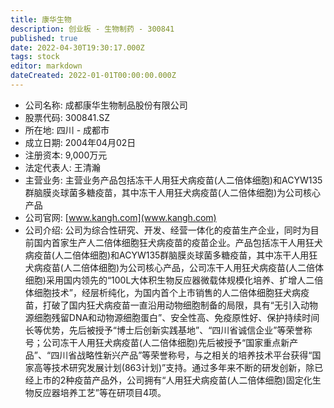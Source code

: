 ```yaml
---
title: 康华生物
description: 创业板 - 生物制药 - 300841
published: true
date: 2022-04-30T19:30:17.000Z
tags: stock
editor: markdown
dateCreated: 2022-01-01T00:00:00.000Z
---
```


- 公司名称: 成都康华生物制品股份有限公司
- 股票代码: 300841.SZ
- 所在地: 四川 - 成都市
- 成立日期: 2004年04月02日
- 注册资本: 9,000万元
- 法定代表人: 王清瀚
- 主营业务: 主营业务产品包括冻干人用狂犬病疫苗(人二倍体细胞)和ACYW135群脑膜炎球菌多糖疫苗，其中冻干人用狂犬病疫苗(人二倍体细胞)为公司核心产品
- 公司官网: [www.kangh.com](www.kangh.com)
- 公司介绍: 公司为综合性研究、开发、经营一体化的疫苗生产企业，同时为目前国内首家生产人二倍体细胞狂犬病疫苗的疫苗企业。产品包括冻干人用狂犬病疫苗(人二倍体细胞)和ACYW135群脑膜炎球菌多糖疫苗，其中冻干人用狂犬病疫苗(人二倍体细胞)为公司核心产品，公司冻干人用狂犬病疫苗(人二倍体细胞)采用国内领先的“100L大体积生物反应器微载体规模化培养、扩增人二倍体细胞技术”，经层析纯化，为国内首个上市销售的人二倍体细胞狂犬病疫苗，打破了国内狂犬病疫苗一直沿用动物细胞制备的局限，具有“无引入动物源细胞残留DNA和动物源细胞蛋白”、安全性高、免疫原性好、保护持续时间长等优势，先后被授予“博士后创新实践基地”、“四川省诚信企业”等荣誉称号；公司冻干人用狂犬病疫苗(人二倍体细胞)先后被授予“国家重点新产品”、“四川省战略性新兴产品”等荣誉称号，与之相关的培养技术平台获得“国家高等技术研究发展计划(863计划)”支持。通过多年来不断的研发创新，除已经上市的2种疫苗产品外，公司拥有“人用狂犬病疫苗(人二倍体细胞)固定化生物反应器培养工艺”等在研项目4项。


